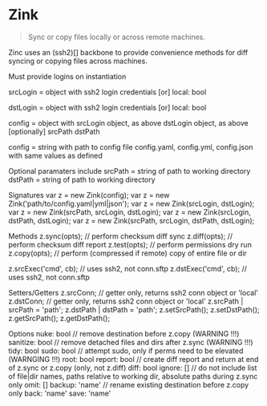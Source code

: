 
# Zink

> Sync or copy files locally or across remote machines.

Zinc uses an (ssh2)[] backbone to provide convenience methods
for diff syncing or copying files across machines.



Must provide logins on instantiation

srcLogin = object with
  ssh2 login credentials
  [or] local: bool<true>
  
dstLogin = object with
  ssh2 login credentials
  [or] local: bool<true>

config = object with
  srcLogin object, as above
  dstLogin object, as above
  [optionally]
  srcPath <string>
  dstPath <string>
  
config = string with path to config file
  config.yaml, config.yml, config.json
  with same values as defined
  
Optional paramaters include
  srcPath = string of path to working directory
  dstPath = string of path to working directory

Signatures
var z = new Zink(config);
var z = new Zink('path/to/config.yaml|yml|json');
var z = new Zink(srcLogin, dstLogin);
var z = new Zink(srcPath, srcLogin, dstLogin);
var z = new Zink(srcLogin, dstPath, dstLogin);
var z = new Zink(srcPath, srcLogin, dstPath, dstLogin);

Methods
z.sync(opts); // perform checksum diff sync
z.diff(opts); // perform checksum diff report
z.test(opts); // perform permissions dry run
z.copy(opts); // perform (compressed if remote) copy of entire file or dir

z.srcExec('cmd', cb); // uses ssh2, not conn.sftp
z.dstExec('cmd', cb); // uses ssh2, not conn.sftp

Setters/Getters
z.srcConn; // getter only, returns ssh2 conn object or 'local'
z.dstConn; // getter only, returns ssh2 conn object or 'local'
z.srcPath | srcPath = 'path';
z.dstPath | dstPath = 'path';
z.setSrcPath();
z.setDstPath();
z.getSrcPath();
z.getDstPath();

Options
nuke:     bool   // remove destination before z.copy (WARNING !!!)
sanitize: bool   // remove detached files and dirs after z.sync (WARNING !!!)
  tidy: bool
sudo:     bool   // attempt sudo, only if perms need to be elevated (WARNGING !!!)
  root: bool
report:   bool   // create diff report and return at end of z.sync or z.copy (only, not z.diff)
  diff: bool
ignore:   []     // do not include list of file|dir names, paths relative to working dir, absolute paths during z.sync only
  omit: []
backup:   'name' // rename existing destination before z.copy only
  back: 'name'
  save: 'name'
  

